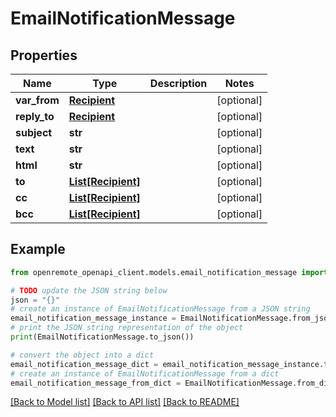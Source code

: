 # EmailNotificationMessage


## Properties

Name | Type | Description | Notes
------------ | ------------- | ------------- | -------------
**var_from** | [**Recipient**](Recipient.md) |  | [optional] 
**reply_to** | [**Recipient**](Recipient.md) |  | [optional] 
**subject** | **str** |  | [optional] 
**text** | **str** |  | [optional] 
**html** | **str** |  | [optional] 
**to** | [**List[Recipient]**](Recipient.md) |  | [optional] 
**cc** | [**List[Recipient]**](Recipient.md) |  | [optional] 
**bcc** | [**List[Recipient]**](Recipient.md) |  | [optional] 

## Example

```python
from openremote_openapi_client.models.email_notification_message import EmailNotificationMessage

# TODO update the JSON string below
json = "{}"
# create an instance of EmailNotificationMessage from a JSON string
email_notification_message_instance = EmailNotificationMessage.from_json(json)
# print the JSON string representation of the object
print(EmailNotificationMessage.to_json())

# convert the object into a dict
email_notification_message_dict = email_notification_message_instance.to_dict()
# create an instance of EmailNotificationMessage from a dict
email_notification_message_from_dict = EmailNotificationMessage.from_dict(email_notification_message_dict)
```
[[Back to Model list]](../README.md#documentation-for-models) [[Back to API list]](../README.md#documentation-for-api-endpoints) [[Back to README]](../README.md)


